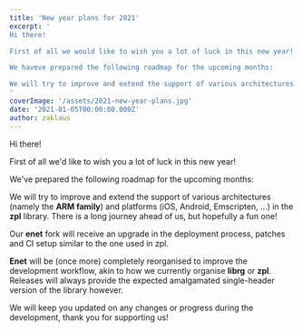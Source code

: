 ```yaml
---
title: 'New year plans for 2021'
excerpt: '
Hi there!

First of all we would like to wish you a lot of luck in this new year!

We haveve prepared the following roadmap for the upcoming months:

We will try to improve and extend the support of various architectures (namely the ARM family) and platforms (iOS, Android, Emscripten, ...) in the zpl library. There is a long journey ahead of us, but hopefully a fun one!
'
coverImage: '/assets/2021-new-year-plans.jpg'
date: '2021-01-05T00:00:00.000Z'
author: zaklaus
---
```


Hi there!

First of all we'd like to wish you a lot of luck in this new year!

We've prepared the following roadmap for the upcoming months:

We will try to improve and extend the support of various architectures (namely the **ARM family**) and platforms (iOS, Android, Emscripten, ...) in the **zpl** library. 
There is a long journey ahead of us, but hopefully a fun one!

Our **enet** fork will receive an upgrade in the deployment process, patches and CI setup similar to the one used in zpl.

**Enet** will be (once more) completely reorganised to improve the development workflow, akin to how we currently organise **librg** or **zpl**.
Releases will always provide the expected amalgamated single-header version of the library however.

We will keep you updated on any changes or progress during the development, thank you for supporting us!
